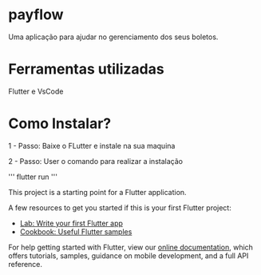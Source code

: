 # payflow

Uma aplicação para ajudar no gerenciamento dos seus boletos.

# Ferramentas utilizadas

Flutter e VsCode

# Como Instalar?


1 - Passo: Baixe o FLutter e instale na sua maquina

2 - Passo: User o comando para realizar a instalação

'''
      flutter run
'''


This project is a starting point for a Flutter application.

A few resources to get you started if this is your first Flutter project:

- [Lab: Write your first Flutter app](https://flutter.dev/docs/get-started/codelab)
- [Cookbook: Useful Flutter samples](https://flutter.dev/docs/cookbook)

For help getting started with Flutter, view our
[online documentation](https://flutter.dev/docs), which offers tutorials,
samples, guidance on mobile development, and a full API reference.

